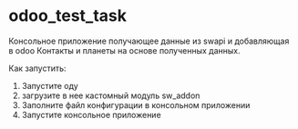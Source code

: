 # odoo_test_task

Консольное приложение получающее данные из swapi и добавляющая в odoo Контакты и планеты на основе полученных данных.

Как запустить:

1. Запустите оду
2. загрузите в нее кастомный модуль sw_addon
3. Заполните файл конфигурации в консольном приложении
4. Запустите консольное приложение
